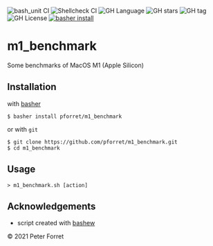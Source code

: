 ![bash_unit CI](https://github.com/pforret/m1_benchmark/workflows/bash_unit%20CI/badge.svg)
![Shellcheck CI](https://github.com/pforret/m1_benchmark/workflows/Shellcheck%20CI/badge.svg)
![GH Language](https://img.shields.io/github/languages/top/pforret/m1_benchmark)
![GH stars](https://img.shields.io/github/stars/pforret/m1_benchmark)
![GH tag](https://img.shields.io/github/v/tag/pforret/m1_benchmark)
![GH License](https://img.shields.io/github/license/pforret/m1_benchmark)
[![basher install](https://img.shields.io/badge/basher-install-white?logo=gnu-bash&style=flat)](https://basher.gitparade.com/package/)

# m1_benchmark

Some benchmarks of MacOS M1 (Apple Silicon)

## Installation

with [basher](https://github.com/basherpm/basher)

	$ basher install pforret/m1_benchmark

or with `git`

	$ git clone https://github.com/pforret/m1_benchmark.git
	$ cd m1_benchmark

## Usage

	> m1_benchmark.sh [action]

## Acknowledgements

* script created with [bashew](https://github.com/pforret/bashew)

&copy; 2021 Peter Forret
